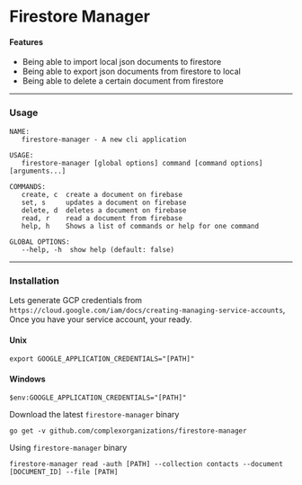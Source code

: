 # Firestore Manager

#### Features
- Being able to import local json documents to firestore
- Being able to export json documents from firestore to local
- Being able to delete a certain document from firestore

---
### Usage
```
NAME:
   firestore-manager - A new cli application

USAGE:
   firestore-manager [global options] command [command options] [arguments...]

COMMANDS:
   create, c  create a document on firebase
   set, s     updates a document on firebase
   delete, d  deletes a document on firebase
   read, r    read a document from firebase
   help, h    Shows a list of commands or help for one command

GLOBAL OPTIONS:
   --help, -h  show help (default: false)
```

---
### Installation

Lets generate GCP credentials from `https://cloud.google.com/iam/docs/creating-managing-service-accounts`, Once you have your service account, your ready.

#### Unix
```
export GOOGLE_APPLICATION_CREDENTIALS="[PATH]"
```

#### Windows
```
$env:GOOGLE_APPLICATION_CREDENTIALS="[PATH]"
```

Download the latest `firestore-manager` binary
```
go get -v github.com/complexorganizations/firestore-manager
```

Using `firestore-manager` binary
```
firestore-manager read -auth [PATH] --collection contacts --document [DOCUMENT_ID] --file [PATH]
```
